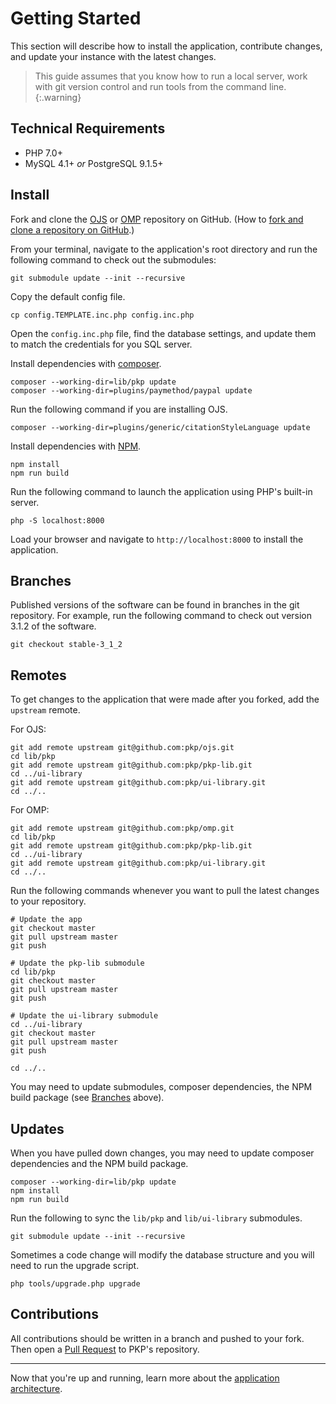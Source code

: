 # Getting Started

This section will describe how to install the application, contribute changes, and update your instance with the latest changes.

> This guide assumes that you know how to run a local server, work with git version control and run tools from the command line.
{:.warning}

## Technical Requirements

- PHP 7.0+
- MySQL 4.1+ _or_ PostgreSQL 9.1.5+

## Install

Fork and clone the [OJS](https://github.com/pkp/ojs) or [OMP](https://github.com/pkp/omp) repository on GitHub. (How to [fork and clone a repository on GitHub](https://help.github.com/en/articles/fork-a-repo).)

From your terminal, navigate to the application's root directory and run the following command to check out the submodules:

```
git submodule update --init --recursive
```

Copy the default config file.

```
cp config.TEMPLATE.inc.php config.inc.php
```

Open the `config.inc.php` file, find the database settings, and update them to match the credentials for you SQL server.

Install dependencies with [composer](https://getcomposer.org/).

```
composer --working-dir=lib/pkp update
composer --working-dir=plugins/paymethod/paypal update
```

Run the following command if you are installing OJS.

```
composer --working-dir=plugins/generic/citationStyleLanguage update
```

Install dependencies with [NPM](https://www.npmjs.com/).

```
npm install
npm run build
```

Run the following command to launch the application using PHP's built-in server.

```
php -S localhost:8000
```

Load your browser and navigate to `http://localhost:8000` to install the application.

## Branches

Published versions of the software can be found in branches in the git repository. For example, run the following command to check out version 3.1.2 of the software.

```
git checkout stable-3_1_2
```

## Remotes

To get changes to the application that were made after you forked, add the `upstream` remote.

For OJS:

```
git add remote upstream git@github.com:pkp/ojs.git
cd lib/pkp
git add remote upstream git@github.com:pkp/pkp-lib.git
cd ../ui-library
git add remote upstream git@github.com:pkp/ui-library.git
cd ../..
```

For OMP:

```
git add remote upstream git@github.com:pkp/omp.git
cd lib/pkp
git add remote upstream git@github.com:pkp/pkp-lib.git
cd ../ui-library
git add remote upstream git@github.com:pkp/ui-library.git
cd ../..
```

Run the following commands whenever you want to pull the latest changes to your repository.

```
# Update the app
git checkout master
git pull upstream master
git push

# Update the pkp-lib submodule
cd lib/pkp
git checkout master
git pull upstream master
git push

# Update the ui-library submodule
cd ../ui-library
git checkout master
git pull upstream master
git push

cd ../..
```

You may need to update submodules, composer dependencies, the NPM build package (see [Branches](#branches) above).

## Updates

When you have pulled down changes, you may need to update composer dependencies and the NPM build package.

```
composer --working-dir=lib/pkp update
npm install
npm run build
```

Run the following to sync the `lib/pkp` and `lib/ui-library` submodules.

```
git submodule update --init --recursive
```

Sometimes a code change will modify the database structure and you will need to run the upgrade script.

```
php tools/upgrade.php upgrade
```

## Contributions

All contributions should be written in a branch and pushed to your fork. Then open a [Pull Request](https://help.github.com/en/articles/creating-a-pull-request-from-a-fork) to PKP's repository.

---

Now that you're up and running, learn more about the [application architecture](./architecture).